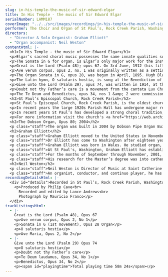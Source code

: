 ```yaml
---
slug: in-his-temple-the-music-of-sir-edward-elgar
title: In His Temple - the music of Sir Edward Elgar
serialNumber: LAMM187
coverImage: "../../src/images/recordings/in-his-temple-the-music-of-sir-edward-elgar.jpg"
performer: The Choir and Organ of St Paul’s, Rock Creek Parish, Washington DC USA
directors:
  - "Director & Solo Organist: Graham Elliott"
  - "Organ accompanist: Neil Weston"
contentHtml: |-
  <h1>In His Temple - the music of Sir Edward Elgar</h1>
  <p>Elgar’s sacred choral music possesses the same innate qualities so admired today in his orchestral music, namely an unerring sense for musical development and drama, allied to a glorious ear for melody. This selection follows him from early settings for the Roman Catholic liturgy, written after he had succeeded his father as organist at St George’s Church in Worcester, right through to his heyday as the Master of the King’s Musik, and laureate of the Empire, commissioned to write powerful settings such as Give unto the Lord for St Paul’s Cathedral in 1914.</p>
  <p>The Sonata in G for organ, is Elgar’s only major work for the instrument. Structurally, it represents those works which first marked Elgar’s maturity as a composer, and established his national and international status. Although written for the much larger organ in Worcester Cathedral, it also demonstrates that the relatively modest new organ in St Paul’s is capable of remarkable versatility.</p>
  <p>Great is the Lord (Psalm 48); opus 67. On 3rd June, 1912 (his fifty-fifth birthday), Elgar went to London’s Temple Church to hear Walford Davies try out this big anthem with words drawn from Psalm 48. The work had been written two years earlier, soon after the Violin Concerto, opus 61. It has some close associations with the concerto, with the opening instrumental motif closely following the primary subject of the concerto’s first movement. A further prominent figure from the beginning and end of the anthem is closely related to a theme in the Finale of the concerto. The anthem was given its first public performance in Westminster Abbey, in July, 1912, at a service to commemorate the 250th anniversary of the Royal Society. The work is for six-part choir and bass (baritone) solo.</p>
  <p>Ave verum corpus, opus 2, no. 1 was originally written as a setting of the Pie Jesu, in memory of William Allen, Worcester attorney for whom Elgar worked as a fifteen-year old. Elgar arranged it as a setting of Ave verum corpus for publication in 1902, as a setting alternating soprano or tenor solos with choral verses.</p>
  <p>The Organ Sonata in G, opus 28, was begun in April, 1895. Hugh Blair, the organist of Worcester Cathedral, had requested a new work to be played in the cathedral at a service to be attended by a party of American musicians in July of that year. Elgar resolved to write a four-movement sonata on a symphonic scale. The work was an important opportunity to continue Elgar’s rapidly maturing musical development, testing his skills in handling a large-scale symphonic structure without the added complexity of a large orchestra, allowing him to concentrate on horizontal development. The first movement opens grandly in G major with a theme reminiscent of his ballad for chorus and orchestra, The Black Knight, begun in 1892, and a most important work in the maturing art of this self-taught composer. The second subject is a pastoral and lyrical utterance in in compound triple time.</p>
  <p>The Latin hymn, O salutaris hostia, is sung at the Benediction of the Blessed Sacrament. Elgar’s settings date from the 1880s, when he was struggling to make a living as a provincial musician in his native Worcester and playing the organ in St George’s Roman Catholic Church. These works for choir and organ represent the simple style favored in the Catholic tradition of the time. The Ave Maria, opus 2, no 2, is a companion piece to Ave verum. A more substantial piece than its companion, it is dedicated to the wife of Elgar’s close Worcester friend, Hubert Leicester.</p>
  <p>Give unto the Lord (Psalm 29), opus 74, was written in 1914, at the request of Sir George Martin, organist of St Paul’s Cathedral, and dedicated to him. The work was first performed at the annual festival of the Sons of the Clergy. It is scored for orchestra, organ and choir. The dramatic text is interpreted in splendid fashion, with memorable moments representing the breaking cedar trees and the shaken wilderness, contrasted with the serene B minor of ‘In His Temple’.</p>
  <p>Doubt not thy Father’s care is a movement from the cantata Lux Christi (The Light of Life), opus 29, and dating from 1895. The libretto is by The Revd E. Capel-Cure. The movement is scored for soprano and alto in the key of d minor. The delicate movement is typified by felicitous use of alternative phrases between the two voices.</p>
  <p>The Te Deum and Benedictus, opus 34, nos 1 &amp; 2 were commissioned for the performance at the opening service of the 1897 Three Choirs Festival at Hereford Cathedral. The commission was given by George Robertson Sinclair, the cathedral organist, and friend and colleague of Elgar. Sinclair is immortalized - along with his bulldog, Dan - as G.R.S. in the Enigma Variations. The canticles are dedicated to Sinclair, and scored for orchestra or organ. The introduction to the Te Deum is archetypal Elgar nobilmente, leading to a thrilling choral explosion at the opening We praise Thee, O God. The symphonic treatment of themes and recapitulations is reminiscent of the first movement of the Organ Sonata, with the final pages of the Gloria to the Benedictus recalling the nobilmente utterances which heralded the Te Deum.</p>
  <h2>St Paul’s Episcopal Church, Rock Creek Parish</h2>
  <p>St Paul’s Episcopal Church, Rock Creek Parish, is the oldest church in the Nation’s Capital. Indeed, it was founded long before Washington itself. The church records date from 1712, and the present building dates in part from 1725, and so may safely be described as one of the oldest buildings in the city. In 1719 it was endowed by Colonel Bradford with a glebe of 100 acres “whereon is timber for building said chappell and necessary houses for a glebe for the use of present and future ministers … forever.” The churchyard remains a wonderful oasis in the city of Washington, with its rolling hills, lily pond, specimen trees and rich variety of monuments.</p>
  <p>In recent years the large 1920s Parish Hall has undergone major refurbishment and expansion to emerge as the St Paul’s Center. At the same time the historic church has had its first thorough restoration in a hundred years. The building is a special treasure, with its simple classical lines reminiscent of Wren’s post-Great Fire city of London churches. Indeed, it is interesting to reflect that St Paul’s was being established in its present form at the time that its then Mother Church, St Paul’s Cathedral in London, England, was being built. St Paul’s Cathedral was indeed the ‘mother church’ until American Independence in 1776, since the bishops of London held, in colonial times, authority over this area.</p>
  <p>In recent years St Paul’s has developed a strong choral tradition, with a significant emphasis on the growing music and arts outreach. The small professional choir enjoys an unmatched acoustic at St Paul’s, and the music is now further enriched by the fine new Dobson organ, installed in 2004 as part of the restoration and reordering of the church.</p>
  <p>For more information visit the church's <a href="https://web.archive.org/web/20120408111652/http://www.rockcreekparish.org/">website</a>.</p>
  <h2>The Dobson Organ, Opus 80; 2004</h2>
  <p class="staff">The organ was built in 2004 by Dobson Pipe Organ Builders Ltd of Lake City, Iowa USA. It was conceived as a true romantic instrument: one that still respects traditional chorus building, employs a wide range of foundation tone, and thinks like a large organ even though it is relatively small.</p>
  <h2>Graham Elliott</h2>
  <p class="staff">Graham Elliott moved to the United States in November, 1999, to take up the appointment as Director of Music at St Paul’s Episcopal Church, Rock Creek Parish, in Washington, DC. St Paul’s is the oldest church in the city, founded in 1712. The present building is set in one hundred acres of church land and dates from the first half of the eighteenth century.</p>
  <p class="staff">Dr Elliott has come to Washington after eighteen years as Master of the Music at Chelmsford Cathedral. There he established the choral Foundation with an international reputation. He secured the daily choral services, and helped to raise the endowment to establish choral bursaries, and to build the two fine Mander organs. In addition to his cathedral work, Dr Elliott established an international annual arts festival. He was also professor at the Guildhall School of Music in London, and lectured and examined in the music department of Anglia University.</p>
  <p class="staff">Graham Elliott was born in Wales. He studied organ, during his school years, with Dr Melville Cook, at Hereford Cathedral. He subsequently spent a year as a composition and organ scholar at The Royal Academy of Music. From there he went to be Organ Student at St George’s Chapel, in Windsor Castle.</p>
  <p class="staff">At St Paul's, Washington, Graham Elliott has established a new week-long multifaceted Festival of the Arts, making use of the historic church, the large St Paul’s Center auditorium, and the extensive hundred acre Glebe. He formulated the plans for building two new organs, and for a wide-ranging arts and educational outreach program. He has been active in a ‘silent’ campaign to raise the funds for the organs, as well as raising the considerable sums for the annual Festival. The first of the organs was completed in time for the 2004 Rock Creek Festival, when the restored historic church was used for the first time. The first CD recording of the St Paul’s Choir was published on the Lammas label in 2002, titled So Come to Him.</p>
  <p class="staff">For the months of September through November, 2001, he was 'on loan' to the National Cathedral as Acting Choirmaster. In that capacity he directed the choirs at the National Prayer Service on 14th September, which was broadcast worldwide. He also directed the music, and composed a special anthem, for the dedication of the final stained glass window in the Cathedral.</p>
  <p class="staff">His research for the Master’s degree was into cathedral music in Britain in the 19th century. His doctoral research was into the music of Benjamin Britten. The results of this work will shortly appear in a book to be published by Oxford University Press, entitled Benjamin Britten: The Spiritual Dimension. Publication is due in the latter part of 2005.</p>
  <h2>Neil Weston</h2>
  <p class="staff">Neil Weston is Director of Music at Saint Catherine of Siena Catholic Church in Great Falls, VA, and Principal Organist at Temple Sinai in Washington, DC. A native of England, he studied at the Universities of Oxford and London, and the Royal Academy of Music, and spent four years as Assistant Master of the Music at Chelmsford Cathedral before moving to the United States in early 2000.</p>
  <p class="staff">An organist, conductor, and continuo player, he has performed all over the world and appeared on numerous TV and radio broadcasts, and CD recordings. His performance style has been described by Musicweb as "exuding confidence, clarity, and precision;" the American Record Guide has complimented his "admirable playing," and the Organ Magazine has praised his "superb performances."</p>
recordingDetailsHtml: |-
  <div id="details">Recorded in St Paul’s, Rock Creek Parish, Washington DC USA on 2nd, 4th and 5th March 2005 by kind permission of the Rector
    <p>Produced by Philip Cave<br>
      Recorded and edited by Lance Andrews<br>
      Photograph by Mauricio Franco</p>
  </div>
trackListingsHtml:
  - |-
    Great is the Lord (Psalm 48), Opus 67
    <p>Ave verum corpus, Opus 2, No 1</p>
    <p>Sonata in G (1st movement), Opus 28 Organ</p>
    <p>O salutaris hostia</p>
    <p>Ave Maria, Opus 2, No 2</p>
  - |-
    Give unto the Lord (Psalm 29) Opus 74
    <p>O salutaris hostia</p>
    <p>Doubt not thy Father’s care</p>
    <p>Te Deum laudamus, Opus 34, No 1</p>
    <p>Benedictus, Opus 34, No 2</p>
    <p><span id="playingtime">Total playing time 58m 24s</span></p>
---
```

